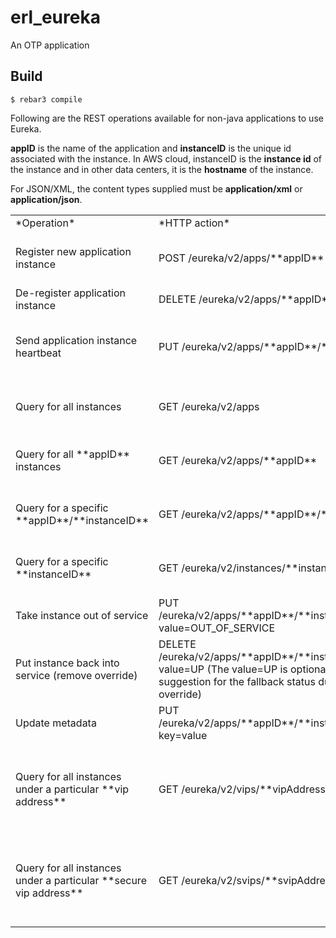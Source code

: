erl_eureka
=====

An OTP application

Build
-----

    $ rebar3 compile

Following are the REST operations available for non-java applications to use Eureka.

**appID** is the name of the application and **instanceID** is the unique id associated with the instance. In AWS cloud, instanceID is the **instance id** of the instance and in other data centers, it is the **hostname** of the instance.

For JSON/XML, the content types supplied must be **application/xml** or **application/json**.
<table>
	<tr>
		<td>*Operation*</td>
		<td>*HTTP action*</td>
		<td>*Description* </td>
		<td>*erlang function*</td>
	</tr>
	<tr>
		<td>Register new application instance </td>
		<td> POST /eureka/v2/apps/**appID**</td>
		<td>Input: JSON/XML payload HTTP Code: 204 on success</td>
		<td>erl_eureka_srv:register_host("UP")</td>
	</tr>
	<tr>
		<td> De-register application instance</td>
		<td> DELETE /eureka/v2/apps/**appID**/**instanceID** </td>
		<td>HTTP Code: 200 on success</td>
		<td>erl_eureka_srv:de_register()</td>
	</tr>
	<tr>
		<td> Send application instance heartbeat</td>
		<td> PUT /eureka/v2/apps/**appID**/**instanceID** </td>
		<td>HTTP Code:
* 200 on success
* 404 if **instanceID** doesn't exist </td>
		<td>erl_eureka_srv:heartbeat()</td>
	</tr>
	<tr>
		<td>Query for all instances</td>
		<td>  GET /eureka/v2/apps</td>
		<td>HTTP Code: 200 on success Output: JSON/XML</td>
		<td> </td>
	</tr>
	<tr>
		<td>Query for all **appID** instances</td>
		<td> GET /eureka/v2/apps/**appID** </td>
		<td> HTTP Code: 200 on success Output: JSON/XML </td>
		<td> erl_eureka_srv:app()</td>
	</tr>
	<tr>
		<td>Query for a specific **appID**/**instanceID**</td>
		<td> GET /eureka/v2/apps/**appID**/**instanceID** </td>
		<td> HTTP Code: 200 on success Output: JSON/XML </td>
		<td>erl_eureka_srv:app_instance()</td>
	</tr>
	<tr>
		<td>Query for a specific **instanceID**</td>
		<td> GET /eureka/v2/instances/**instanceID** </td>
		<td>HTTP Code: 200 on success Output: JSON/XML </td>
		<td>erl_eureka_srv:instance()</td>
	</tr>
	<tr>
		<td>Take instance out of service</td>
		<td> PUT /eureka/v2/apps/**appID**/**instanceID**/status?value=OUT_OF_SERVICE</td>
		<td>HTTP Code:
* 200 on success
* 500 on failure </td>
		<td>erl_eureka_srv:update_status_put("OUT_OF_SERVICE")</td>
	</tr>
	<tr>
		<td>Put instance back into service (remove override) </td>
		<td> DELETE /eureka/v2/apps/**appID**/**instanceID**/status?value=UP  (The value=UP is optional, it is used as a suggestion for the fallback status due to removal of the override) </td>
		<td>HTTP Code:
* 200 on success
* 500 on failure </td>
		<td>erl_eureka_srv:update_status_delete("UP")</td>
	</tr>
	<tr>
		<td>Update metadata </td>
		<td> PUT /eureka/v2/apps/**appID**/**instanceID**/metadata?key=value </td>
		<td> HTTP Code:
* 200 on success
* 500 on failure  </td>
		<td></td>
	</tr>
	<tr>
		<td>Query for all instances under a particular **vip address** </td>
		<td>GET /eureka/v2/vips/**vipAddress** </td>
		<td>* HTTP Code: 200 on success Output: JSON/XML 
* 404 if the **vipAddress** does not exist. </td>
		<td>erl_eureka_srv:vip()</td>
	</tr>
	<tr>
		<td>Query for all instances under a particular **secure vip address**</td>
		<td>  GET /eureka/v2/svips/**svipAddress** </td>
		<td>* HTTP Code: 200 on success Output: JSON/XML 
* 404 if the **svipAddress** does not exist. </td>
		<td>erl_eureka_srv:svip()</td>
	</tr>
</table>
 
 

